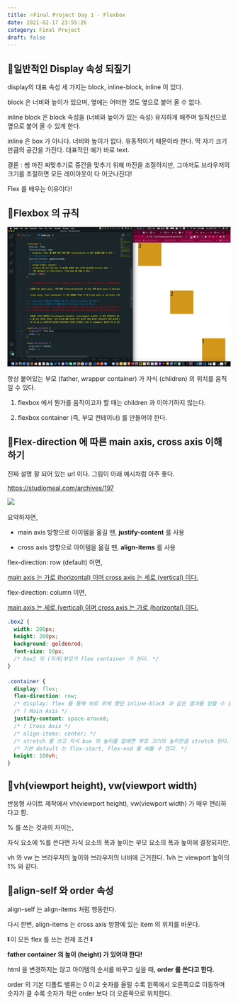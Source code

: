 ```yaml
---
title: 🔥Final Project Day 1 - Flexbox
date: 2021-02-17 23:55:26
category: Final Project
draft: false
---
```


## 🐝일반적인 Display 속성 되짚기

display의 대표 속성 세 가지는 block, inline-block, inline 이 있다.

block 은 너비와 높이가 있으며, 옆에는 어떠한 것도 옆으로 붙어 올 수 없다.

inline block 은 block 속성을 (너비와 높이가 있는 속성) 유지하게 해주며 일직선으로 옆으로 붙어 올 수 있게 한다.

inline 은 box 가 아니다. 너비와 높이가 없다. 유동적이기 때문이라 한다.
딱 자기 크기만큼의 공간을 가진다. 대표적인 예가 바로 text.

결론 : 쌩 마진 짜맞추기로 중간을 맞추기 위해 마진을 조절하지만, 그마저도 브라우저의 크기를 조절하면 모든 레이아웃이 다 어긋나진다!

Flex 를 배우는 이유이다!

## 🐝Flexbox 의 규칙

![](./images/flexbox-test.jpeg)

항상 붙어있는 부모 (father, wrapper container) 가 자식 (children) 의 위치를 움직일 수 있다.

1. flexbox 에서 뭔가를 움직이고자 할 때는 children 과 이야기하지 않는다.

2. flexbox container (즉, 부모 컨테이너) 를 만들어야 한다.

## 🐝Flex-direction 에 따른 main axis, cross axis 이해하기

진짜 설명 잘 되어 있는 url 이다. 그림이 아래 예시처럼 아주 좋다.

https://studiomeal.com/archives/197

![](https://studiomeal.com/wp-content/uploads/2020/01/03.jpg)

요약하자면,

- main axis 방향으로 아이템을 옮길 땐, <b>justify-content</b> 를 사용

- cross axis 방향으로 아이템을 옮길 땐, <b>align-items</b> 를 사용

flex-direction: row (default) 이면,

<u>main axis 는 가로 (horizontal) 이며 cross axis 는 세로 (vertical) 이다.</u>

flex-direction: column 이면,

<u>main axis 는 세로 (vertical) 이며 cross axis 는 가로 (horizontal) 이다.</u>

```css
.box2 {
  width: 200px;
  height: 200px;
  background: goldenrod;
  font-size: 50px;
  /* box2 의 (직계)부모가 flex container 가 된다. */
}

.container {
  display: flex;
  flex-direction: row;
  /* display: flex 를 통해 바로 위에 했던 inline-block 과 같은 결과를 얻을 수 있다. */
  /* ? Main Axis */
  justify-content: space-around;
  /* ? Cross Axis */
  /* align-items: center; */
  /* stretch 를 쓰고 자식 box 의 높이를 없애면 부모 크기의 높이만큼 stretch 된다. */
  /* 기본 default 는 flex-start, flex-end 를 써볼 수 있다. */
  height: 100vh;
}
```

## 🐝vh(viewport height), vw(viewport width)

반응형 사이트 제작에서 vh(viewport height), vw(viewport width) 가 매우 편리하다고 함.

% 를 쓰는 것과의 차이는,

자식 요소에 %를 쓴다면 자식 요소의 폭과 높이는 부모 요소의 폭과 높이에 결정되지만,

vh 와 vw 는 브라우저의 높이와 브라우저의 너비에 근거한다. 1vh 는 viewport 높이의 1% 와 같다.

## 🐝align-self 와 order 속성

align-self 는 align-items 처럼 행동한다.

다시 한번, align-items 는 cross axis 방향에 있는 item 의 위치를 바꾼다.

⏬이 모든 flex 를 쓰는 전제 조건 ⏬

<b>father container 의 높이 (height) 가 있어야 한다!</b>

html 을 변경하지는 않고 아이템의 순서를 바꾸고 싶을 때, <b>order 를 쓴다고 한다.</b>

order 의 기본 디폴트 밸류는 0 이고 숫자를 올릴 수록 왼쪽에서 오른쪽으로 이동하며 숫자가 클 수록 숫자가 작은 order 보다 더 오른쪽으로 위치한다.
